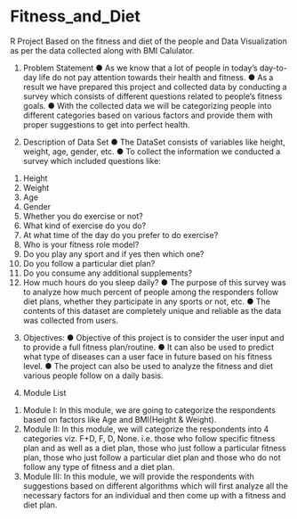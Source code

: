 # Fitness_and_Diet
R Project Based on the fitness and diet of the people and Data Visualization as per the data collected along with BMI Calulator.

1)  Problem Statement
●	As we know that a lot of people in today’s day-to-day life do not pay attention towards their health and fitness.
●	As a result we have prepared this project and collected data by conducting a survey which consists of different questions related to people’s fitness goals.
●	With the collected data we will be categorizing people into different categories based on various factors and provide them with proper suggestions to get into perfect health.

2) Description of Data Set
●	The DataSet consists of variables like height, weight, age, gender, etc.
●	To collect the information we conducted a survey which included questions like:
1.	Height
2.	Weight
3.	Age
4.	Gender
5.	Whether you do exercise or not?
6.	What kind of exercise do you do?
7.	At what time of the day do you prefer to do exercise?
8.	Who is your fitness role model?
9.	Do you play any sport and if yes then which one?
10.	Do you follow a particular diet plan?
11.	Do you consume any additional supplements?
12.	How much hours do you sleep daily?
●	The purpose of this survey was to analyze how much percent of people among the responders follow diet plans, whether they participate in any sports or not, etc.
●	The contents of this dataset are completely unique and reliable as the data was collected from users.  


3) Objectives:
●	Objective of this project is to consider the user input and to provide a full fitness plan/routine.
●	It can also be used to predict what type of diseases can a user face in future based on his fitness level.
●	The project can also be used to analyze the fitness and diet various people follow on a daily basis.

4) Module List
1.	Module I:
In this module, we are going to categorize the respondents based on factors like Age and BMI(Height & Weight).
2.	Module II:
In this module, we will categorize the respondents into 4 categories viz. F+D, F, D, None. i.e. those who follow specific fitness plan and as well as a diet plan, those who just follow a particular fitness plan, those who just follow a particular diet plan and those who do not follow any type of fitness and a diet plan.
3.	Module III:
In this module, we will provide the respondents with suggestions based on different algorithms which will first analyze all the necessary factors for an individual and then come up with a fitness and diet plan. 

